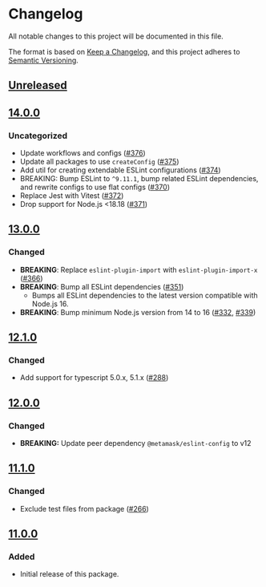 # Changelog

All notable changes to this project will be documented in this file.

The format is based on [Keep a Changelog](https://keepachangelog.com/en/1.0.0/),
and this project adheres to [Semantic Versioning](https://semver.org/spec/v2.0.0.html).

## [Unreleased]

## [14.0.0]

### Uncategorized

- Update workflows and configs ([#376](https://github.com/MetaMask/eslint-config/pull/376))
- Update all packages to use `createConfig` ([#375](https://github.com/MetaMask/eslint-config/pull/375))
- Add util for creating extendable ESLint configurations ([#374](https://github.com/MetaMask/eslint-config/pull/374))
- BREAKING: Bump ESLint to `^9.11.1`, bump related ESLint dependencies, and rewrite configs to use flat configs ([#370](https://github.com/MetaMask/eslint-config/pull/370))
- Replace Jest with Vitest ([#372](https://github.com/MetaMask/eslint-config/pull/372))
- Drop support for Node.js <18.18 ([#371](https://github.com/MetaMask/eslint-config/pull/371))

## [13.0.0]

### Changed

- **BREAKING**: Replace `eslint-plugin-import` with `eslint-plugin-import-x` ([#366](https://github.com/MetaMask/eslint-config/pull/366))
- **BREAKING**: Bump all ESLint dependencies ([#351](https://github.com/MetaMask/eslint-config/pull/351))
  - Bumps all ESLint dependencies to the latest version compatible with Node.js 16.
- **BREAKING**: Bump minimum Node.js version from 14 to 16 ([#332](https://github.com/MetaMask/eslint-config/pull/332), [#339](https://github.com/MetaMask/eslint-config/pull/339))

## [12.1.0]

### Changed

- Add support for typescript 5.0.x, 5.1.x ([#288](https://github.com/MetaMask/eslint-config/pull/288))

## [12.0.0]

### Changed

- **BREAKING:** Update peer dependency `@metamask/eslint-config` to v12

## [11.1.0]

### Changed

- Exclude test files from package ([#266](https://github.com/MetaMask/eslint-config/pull/266))

## [11.0.0]

### Added

- Initial release of this package.

[Unreleased]: https://github.com/MetaMask/eslint-config/compare/@metamask/eslint-config-browser@14.0.0...HEAD
[14.0.0]: https://github.com/MetaMask/eslint-config/compare/@metamask/eslint-config-browser@13.0.0...@metamask/eslint-config-browser@14.0.0
[13.0.0]: https://github.com/MetaMask/eslint-config/compare/@metamask/eslint-config-browser@12.1.0...@metamask/eslint-config-browser@13.0.0
[12.1.0]: https://github.com/MetaMask/eslint-config/compare/@metamask/eslint-config-browser@12.0.0...@metamask/eslint-config-browser@12.1.0
[12.0.0]: https://github.com/MetaMask/eslint-config/compare/@metamask/eslint-config-browser@11.1.0...@metamask/eslint-config-browser@12.0.0
[11.1.0]: https://github.com/MetaMask/eslint-config/compare/@metamask/eslint-config-browser@11.0.0...@metamask/eslint-config-browser@11.1.0
[11.0.0]: https://github.com/MetaMask/eslint-config/releases/tag/@metamask/eslint-config-browser@11.0.0
